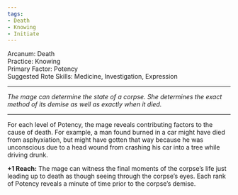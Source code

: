 ```yaml
---
tags:
- Death
- Knowing
- Initiate
---
```


Arcanum: Death \
Practice: Knowing \
Primary Factor: Potency \
Suggested Rote Skills: Medicine, Investigation, Expression

---

_The mage can determine the state of a corpse. She determines the exact method of its demise as well as exactly when it died._

---

For each level of Potency, the mage reveals contributing factors to the cause of death. For example, a man found burned in a car might have died from asphyxiation, but might have gotten that way because he was unconscious due to a head wound from crashing his car into a tree while driving drunk. 

**+1 Reach:** The mage can witness the final moments of the corpse’s life just leading up to death as though seeing through the corpse’s eyes. Each rank of Potency reveals a minute of time prior to the corpse’s demise.